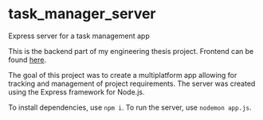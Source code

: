 # task_manager_server
Express server for a task management app

This is the backend part of my engineering thesis project. Frontend can be found [here](https://github.com/FKublin/task_manager_expo).

The goal of this project was to create a multiplatform app allowing for tracking and management of project requirements. The server was created using the Express framework for Node.js.

To install dependencies, use `npm i`. To run the server, use `nodemon app.js`.

